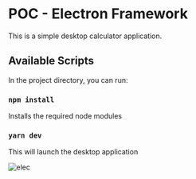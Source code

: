 # POC - Electron Framework

This is a simple desktop calculator application.

## Available Scripts

In the project directory, you can run:

### `npm install`

Installs the required node modules

### `yarn dev`

This will launch the desktop application

![elec](https://user-images.githubusercontent.com/30399935/202633648-a9a377ae-4395-4aa0-8cf8-cf44120041ef.JPG)
